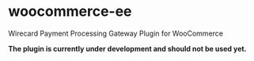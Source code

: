 # woocommerce-ee
Wirecard Payment Processing Gateway Plugin for WooCommerce

**The plugin is currently under development and should not be used yet.**
